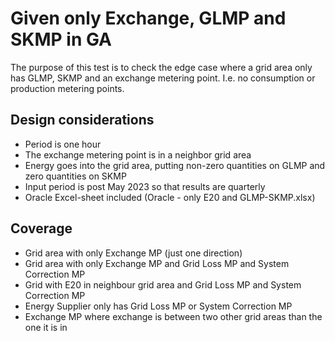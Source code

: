 # Given only Exchange, GLMP and SKMP in GA

The purpose of this test is to check the edge case where a grid area only has GLMP, SKMP and an exchange metering point.
I.e. no consumption or production metering points.

## Design considerations

- Period is one hour
- The exchange metering point is in a neighbor grid area
- Energy goes into the grid area, putting non-zero quantities on GLMP and zero quantities on SKMP
- Input period is post May 2023 so that results are quarterly
- Oracle Excel-sheet included (Oracle - only E20 and GLMP-SKMP.xlsx)

## Coverage
 - Grid area with only Exchange MP (just one direction)
 - Grid area with only Exchange MP and Grid Loss MP and System Correction MP
 - Grid with E20 in neighbour grid area and Grid Loss MP and System Correction MP
 - Energy Supplier only has Grid Loss MP or System Correction MP
 - Exchange MP where exchange is between two other grid areas than the one it is in
